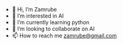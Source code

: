 - 👋 Hi, I’m Zamrube
- 👀 I’m interested in AI
- 🌱 I’m currently learning python
- 💞️ I’m looking to collaborate on AI
- 📫 How to reach me zamrube@gmail.com

<!---
zamrubev/zamrubev is a ✨ special ✨ repository because its `README.md` (this file) appears on your GitHub profile.
You can click the Preview link to take a look at your changes.
--->
